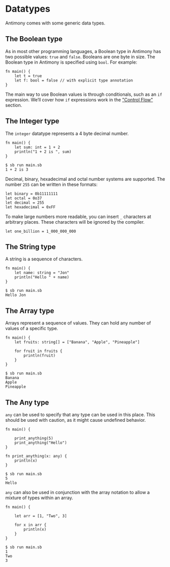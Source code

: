 # Datatypes

Antimony comes with some generic data types.

## The Boolean type

As in most other programming languages, a Boolean type in Antimony has two possible values: `true` and `false`. Booleans are one byte in size. The Boolean type in Antimony is specified using `bool`. For example:

```
fn main() {
    let t = true
    let f: bool = false // with explicit type annotation
}
```

The main way to use Boolean values is through conditionals, such as an `if` expression. We’ll cover how `if` expressions work in the ["Control Flow"](introduction/control-flow.md) section.

## The Integer type

The `integer` datatype represents a 4 byte decimal number.

```
fn main() {
    let sum: int = 1 + 2
    println("1 + 2 is ", sum)
}
```

```
$ sb run main.sb
1 + 2 is 3
```

Decimal, binary, hexadecimal and octal number systems are supported. The number `255` can be written in these formats:

```
let binary = 0b11111111
let octal = 0o37
let decimal = 255
let hexadecimal = 0xFF
```

To make large numbers more readable, you can insert `_` characters at arbitrary places. These characters will be ignored by the compiler.

```
let one_billion = 1_000_000_000
```

## The String type

A string is a sequence of characters.

```
fn main() {
    let name: string = "Jon"
    println("Hello " + name)
}
```

```
$ sb run main.sb
Hello Jon
```

## The Array type

Arrays represent a sequence of values. They can hold any number of values of a specific type.

```
fn main() {
    let fruits: string[] = ["Banana", "Apple", "Pineapple"]

    for fruit in fruits {
        println(fruit)
    }
}
```

```
$ sb run main.sb
Banana
Apple
Pineapple
```

## The Any type

`any` can be used to specify that any type can be used in this place. This should be used with caution, as it might cause undefined behavior.

```
fn main() {

    print_anything(5)
    print_anything("Hello")
}

fn print_anything(x: any) {
    println(x)
}
```

```
$ sb run main.sb
5
Hello
```

`any` can also be used in conjunction with the array notation to allow a mixture of types within an array.

```
fn main() {

    let arr = [1, "Two", 3]

    for x in arr {
        println(x)
    }
}
```

```
$ sb run main.sb
1
Two
3
```
